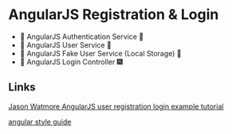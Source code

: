 # AngularJS Registration & Login

- 🍵 AngularJS Authentication Service 🌿
- 🌹 AngularJS User Service 🐛
- 🍱 AngularJS Fake User Service (Local Storage) 🍰
- 🗾 AngularJS Login Controller 🎆

## Links

[Jason Watmore AngularJS user registration login example tutorial](http://jasonwatmore.com/post/2015/03/10/angularjs-user-registration-and-login-example-tutorial)

[angular style guide](https://github.com/johnpapa/angular-styleguide)